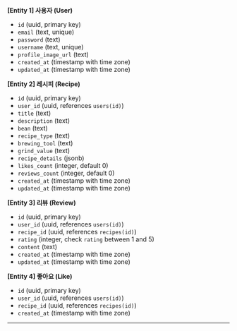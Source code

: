 **[Entity 1] 사용자 (User)**

- `id` (uuid, primary key)
- `email` (text, unique)
- `password` (text)
- `username` (text, unique)
- `profile_image_url` (text)
- `created_at` (timestamp with time zone)
- `updated_at` (timestamp with time zone)

**[Entity 2] 레시피 (Recipe)**

- `id` (uuid, primary key)
- `user_id` (uuid, references `users(id)`)
- `title` (text)
- `description` (text)
- `bean` (text)
- `recipe_type` (text)
- `brewing_tool` (text)
- `grind_value` (text)
- `recipe_details` (jsonb)
- `likes_count` (integer, default 0)
- `reviews_count` (integer, default 0)
- `created_at` (timestamp with time zone)
- `updated_at` (timestamp with time zone)

**[Entity 3] 리뷰 (Review)**

- `id` (uuid, primary key)
- `user_id` (uuid, references `users(id)`)
- `recipe_id` (uuid, references `recipes(id)`)
- `rating` (integer, check `rating` between 1 and 5)
- `content` (text)
- `created_at` (timestamp with time zone)
- `updated_at` (timestamp with time zone)

**[Entity 4] 좋아요 (Like)**

- `id` (uuid, primary key)
- `user_id` (uuid, references `users(id)`)
- `recipe_id` (uuid, references `recipes(id)`)
- `created_at` (timestamp with time zone)

---
